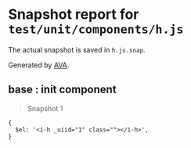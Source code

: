 # Snapshot report for `test/unit/components/h.js`

The actual snapshot is saved in `h.js.snap`.

Generated by [AVA](https://ava.li).

## base : init component

> Snapshot 1

    {
      $el: '<i-h _uiid="1" class=""></i-h>',
    }
